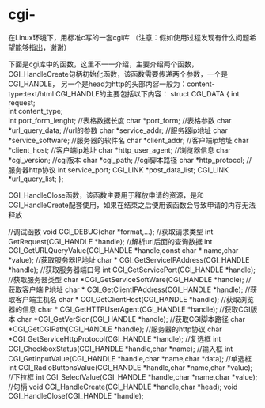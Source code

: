 # cgi-
在Linux环境下，用标准c写的一套cgi库
（注意：假如使用过程发现有什么问题希望能够指出，谢谢）<br>

下面是cgi库中的函数，这里不一一介绍，主要介绍两个函数，
CGI_HandleCreate句柄初始化函数，该函数需要传递两个参数，一个是CGI_HANDLE，
另一个是head为http的头部内容一般为：content-type:text/html
CGI_HANDLE的主要包括以下内容：
struct CGI_DATA
{
    int request;                
    int content_type;           
    int port_form_lenght;       //表格数据长度
    char *port_form;            //表格参数
    char *url_query_data;       //url的参数
    char *service_addr;         //服务器ip地址
    char *service_software;     //服务器的软件名
    char *client_addr;          //客户端ip地址
    char *client_host;          //客户端ip地址
    char *http_user_agent;      //浏览器信息
    char *cgi_version;          //cgi版本
    char *cgi_path;             //cgi脚本路径
    char *http_protocol;        //服务器http协议
    int service_port;
    CGI_LINK *post_data_list;
    CGI_LINK *url_query_list;
};

CGI_HandleClose函数，该函数主要用于释放申请的资源，是和CGI_HandleCreate配套使用，如果在结束之后使用该函数会导致申请的内存无法释放

//调试函数
void CGI_DEBUG(char *format,...);
//获取请求类型
int GetRequest(CGI_HANDLE *handle);
//解析url后面的查询数据
int CGI_GetURLQueryValue(CGI_HANDLE *handle,const char * name,char *value);
//获取服务器IP地址
char * CGI_GetServiceIPAddress(CGI_HANDLE *handle);
//获取服务器端口号
int CGI_GetServicePort(CGI_HANDLE *handle);
//获取服务器类型
char *CGI_GetServiceSoftWare(CGI_HANDLE *handle);
//获取客户端IP地址
char * CGI_GetClientIPAddress(CGI_HANDLE *handle);
//获取客户端主机名
char * CGI_GetClientHost(CGI_HANDLE *handle);
//获取浏览器的信息
char * CGI_GetHTTPUserAgent(CGI_HANDLE *handle);
//获取CGI版本
char *CGI_GetVerSion(CGI_HANDLE *handle);
//获取CGI脚本路径
char *CGI_GetCGIPath(CGI_HANDLE *handle);
//服务器的http协议
char *CGI_GetServiceHttpProtocol(CGI_HANDLE *handle);
//复选框
int CGI_CheckboxStatus(CGI_HANDLE *handle,char *name);
//输入框
int CGI_GetInputValue(CGI_HANDLE *handle,char *name,char *data);
//单选框
int CGI_RadioButtonsValue(CGI_HANDLE *handle,char *name,char *value);
//下拉框
int CGI_SelectValue(CGI_HANDLE *handle,char *name,char *value);
//句柄
void CGI_HandleCreate(CGI_HANDLE *handle,char *head);
void CGI_HandleClose(CGI_HANDLE *handle);

